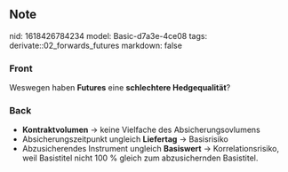 ## Note
nid: 1618426784234
model: Basic-d7a3e-4ce08
tags: derivate::02_forwards_futures
markdown: false

### Front
Weswegen haben <b>Futures</b> eine <b>schlechtere
Hedgequalität</b>?

### Back
<div>
  <div>
    <ul>
      <li><b>Kontraktvolumen</b> → keine Vielfache des
      Absicherungsovlumens
      <li>Absicherungszeitpunkt ungleich <b>Liefertag</b> →
      Basisrisiko
      <li>Abzusicherendes Instrument ungleich <b>Basiswert</b> →
      Korrelationsrisiko, weil Basistitel nicht 100 % gleich zum
      abzusichernden Basistitel.
    </ul>
  </div>
</div>
